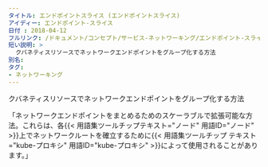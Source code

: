 ```yaml
---
タイトル: エンドポイントスライス (エンドポイントスライス)
アイディー: エンドポイント-スライス
日付 : 2018-04-12
フルリンク: /ドキュメント/コンセプト/サービス-ネットワーキング/エンドポイント-スライス/
短い説明: >
  クバネティスリソースでネットワークエンドポイントをグループ化する方法
別名:
タグ:
- ネットワーキング
---
```

 クバネティスリソースでネットワークエンドポイントをグループ化する方法

<!--もっと-->
「ネットワークエンドポイントをまとめるためのスケーラブルで拡張可能な方法。これらは、各{{< 用語集ツールチップテキスト="ノード" 用語ID="ノード" >}}上でネットワークルートを確立するために{{< 用語集ツールチップ テキスト="kube-プロキシ" 用語ID="kube-プロキシ" >}}によって使用されることがあります。」
